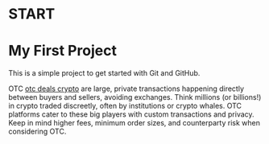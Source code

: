 # START
# My First Project

This is a simple project to get started with Git and GitHub.

OTC [otc deals crypto](https://coinspaid.com/otc-desk/) are large, private transactions happening directly between buyers and sellers, avoiding exchanges. Think millions (or billions!) in crypto traded discreetly, often by institutions or crypto whales. OTC platforms cater to these big players with custom transactions and privacy.  Keep in mind higher fees, minimum order sizes, and counterparty risk when considering OTC.
